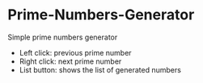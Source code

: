 # Prime-Numbers-Generator

Simple prime numbers generator
* Left click: previous prime number
* Right click: next prime number
* List button: shows the list of generated numbers
